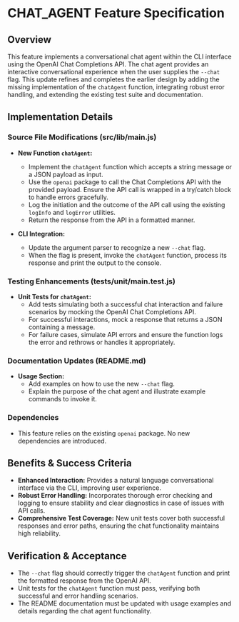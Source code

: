 # CHAT_AGENT Feature Specification

## Overview
This feature implements a conversational chat agent within the CLI interface using the OpenAI Chat Completions API. The chat agent provides an interactive conversational experience when the user supplies the `--chat` flag. This update refines and completes the earlier design by adding the missing implementation of the `chatAgent` function, integrating robust error handling, and extending the existing test suite and documentation.

## Implementation Details

### Source File Modifications (src/lib/main.js)
- **New Function `chatAgent`:**
  - Implement the `chatAgent` function which accepts a string message or a JSON payload as input.
  - Use the `openai` package to call the Chat Completions API with the provided payload. Ensure the API call is wrapped in a try/catch block to handle errors gracefully.
  - Log the initiation and the outcome of the API call using the existing `logInfo` and `logError` utilities.
  - Return the response from the API in a formatted manner.

- **CLI Integration:**
  - Update the argument parser to recognize a new `--chat` flag.
  - When the flag is present, invoke the `chatAgent` function, process its response and print the output to the console.

### Testing Enhancements (tests/unit/main.test.js)
- **Unit Tests for `chatAgent`:**
  - Add tests simulating both a successful chat interaction and failure scenarios by mocking the OpenAI Chat Completions API.
  - For successful interactions, mock a response that returns a JSON containing a message.
  - For failure cases, simulate API errors and ensure the function logs the error and rethrows or handles it appropriately.

### Documentation Updates (README.md)
- **Usage Section:**
  - Add examples on how to use the new `--chat` flag.
  - Explain the purpose of the chat agent and illustrate example commands to invoke it.

### Dependencies
- This feature relies on the existing `openai` package. No new dependencies are introduced.

## Benefits & Success Criteria

- **Enhanced Interaction:** Provides a natural language conversational interface via the CLI, improving user experience.
- **Robust Error Handling:** Incorporates thorough error checking and logging to ensure stability and clear diagnostics in case of issues with API calls.
- **Comprehensive Test Coverage:** New unit tests cover both successful responses and error paths, ensuring the chat functionality maintains high reliability.

## Verification & Acceptance

- The `--chat` flag should correctly trigger the `chatAgent` function and print the formatted response from the OpenAI API.
- Unit tests for the `chatAgent` function must pass, verifying both successful and error handling scenarios.
- The README documentation must be updated with usage examples and details regarding the chat agent functionality.
